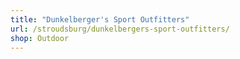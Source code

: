 ```yaml
---
title: "Dunkelberger's Sport Outfitters"
url: /stroudsburg/dunkelbergers-sport-outfitters/
shop: Outdoor
---
```

